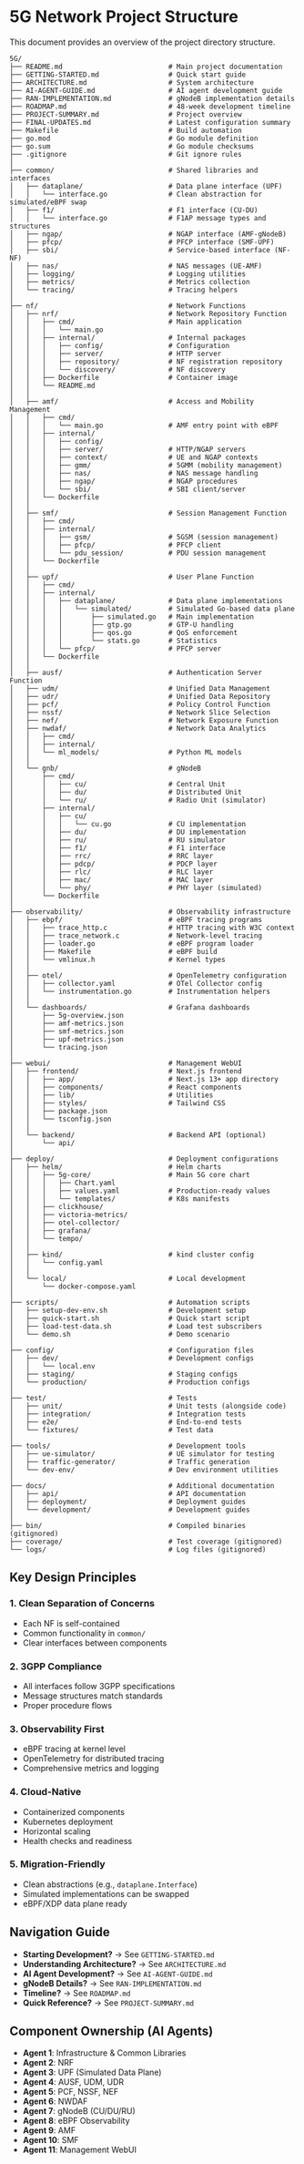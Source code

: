 # 5G Network Project Structure

This document provides an overview of the project directory structure.

```
5G/
├── README.md                          # Main project documentation
├── GETTING-STARTED.md                 # Quick start guide
├── ARCHITECTURE.md                    # System architecture
├── AI-AGENT-GUIDE.md                  # AI agent development guide
├── RAN-IMPLEMENTATION.md              # gNodeB implementation details
├── ROADMAP.md                         # 48-week development timeline
├── PROJECT-SUMMARY.md                 # Project overview
├── FINAL-UPDATES.md                   # Latest configuration summary
├── Makefile                           # Build automation
├── go.mod                             # Go module definition
├── go.sum                             # Go module checksums
├── .gitignore                         # Git ignore rules
│
├── common/                            # Shared libraries and interfaces
│   ├── dataplane/                     # Data plane interface (UPF)
│   │   └── interface.go               # Clean abstraction for simulated/eBPF swap
│   ├── f1/                            # F1 interface (CU-DU)
│   │   └── interface.go               # F1AP message types and structures
│   ├── ngap/                          # NGAP interface (AMF-gNodeB)
│   ├── pfcp/                          # PFCP interface (SMF-UPF)
│   ├── sbi/                           # Service-based interface (NF-NF)
│   ├── nas/                           # NAS messages (UE-AMF)
│   ├── logging/                       # Logging utilities
│   ├── metrics/                       # Metrics collection
│   └── tracing/                       # Tracing helpers
│
├── nf/                                # Network Functions
│   ├── nrf/                           # Network Repository Function
│   │   ├── cmd/                       # Main application
│   │   │   └── main.go
│   │   ├── internal/                  # Internal packages
│   │   │   ├── config/                # Configuration
│   │   │   ├── server/                # HTTP server
│   │   │   ├── repository/            # NF registration repository
│   │   │   └── discovery/             # NF discovery
│   │   ├── Dockerfile                 # Container image
│   │   └── README.md
│   │
│   ├── amf/                           # Access and Mobility Management
│   │   ├── cmd/
│   │   │   └── main.go                # AMF entry point with eBPF
│   │   ├── internal/
│   │   │   ├── config/
│   │   │   ├── server/                # HTTP/NGAP servers
│   │   │   ├── context/               # UE and NGAP contexts
│   │   │   ├── gmm/                   # 5GMM (mobility management)
│   │   │   ├── nas/                   # NAS message handling
│   │   │   ├── ngap/                  # NGAP procedures
│   │   │   └── sbi/                   # SBI client/server
│   │   └── Dockerfile
│   │
│   ├── smf/                           # Session Management Function
│   │   ├── cmd/
│   │   ├── internal/
│   │   │   ├── gsm/                   # 5GSM (session management)
│   │   │   ├── pfcp/                  # PFCP client
│   │   │   └── pdu_session/           # PDU session management
│   │   └── Dockerfile
│   │
│   ├── upf/                           # User Plane Function
│   │   ├── cmd/
│   │   ├── internal/
│   │   │   ├── dataplane/             # Data plane implementations
│   │   │   │   └── simulated/         # Simulated Go-based data plane
│   │   │   │       ├── simulated.go   # Main implementation
│   │   │   │       ├── gtp.go         # GTP-U handling
│   │   │   │       ├── qos.go         # QoS enforcement
│   │   │   │       └── stats.go       # Statistics
│   │   │   └── pfcp/                  # PFCP server
│   │   └── Dockerfile
│   │
│   ├── ausf/                          # Authentication Server Function
│   ├── udm/                           # Unified Data Management
│   ├── udr/                           # Unified Data Repository
│   ├── pcf/                           # Policy Control Function
│   ├── nssf/                          # Network Slice Selection
│   ├── nef/                           # Network Exposure Function
│   ├── nwdaf/                         # Network Data Analytics
│   │   ├── cmd/
│   │   ├── internal/
│   │   └── ml_models/                 # Python ML models
│   │
│   └── gnb/                           # gNodeB
│       ├── cmd/
│       │   ├── cu/                    # Central Unit
│       │   ├── du/                    # Distributed Unit
│       │   └── ru/                    # Radio Unit (simulator)
│       ├── internal/
│       │   ├── cu/
│       │   │   └── cu.go              # CU implementation
│       │   ├── du/                    # DU implementation
│       │   ├── ru/                    # RU simulator
│       │   ├── f1/                    # F1 interface
│       │   ├── rrc/                   # RRC layer
│       │   ├── pdcp/                  # PDCP layer
│       │   ├── rlc/                   # RLC layer
│       │   ├── mac/                   # MAC layer
│       │   └── phy/                   # PHY layer (simulated)
│       └── Dockerfile
│
├── observability/                     # Observability infrastructure
│   ├── ebpf/                          # eBPF tracing programs
│   │   ├── trace_http.c               # HTTP tracing with W3C context
│   │   ├── trace_network.c            # Network-level tracing
│   │   ├── loader.go                  # eBPF program loader
│   │   ├── Makefile                   # eBPF build
│   │   └── vmlinux.h                  # Kernel types
│   │
│   ├── otel/                          # OpenTelemetry configuration
│   │   ├── collector.yaml             # OTel Collector config
│   │   └── instrumentation.go         # Instrumentation helpers
│   │
│   └── dashboards/                    # Grafana dashboards
│       ├── 5g-overview.json
│       ├── amf-metrics.json
│       ├── smf-metrics.json
│       ├── upf-metrics.json
│       └── tracing.json
│
├── webui/                             # Management WebUI
│   ├── frontend/                      # Next.js frontend
│   │   ├── app/                       # Next.js 13+ app directory
│   │   ├── components/                # React components
│   │   ├── lib/                       # Utilities
│   │   ├── styles/                    # Tailwind CSS
│   │   ├── package.json
│   │   └── tsconfig.json
│   │
│   └── backend/                       # Backend API (optional)
│       └── api/
│
├── deploy/                            # Deployment configurations
│   ├── helm/                          # Helm charts
│   │   ├── 5g-core/                   # Main 5G core chart
│   │   │   ├── Chart.yaml
│   │   │   ├── values.yaml            # Production-ready values
│   │   │   └── templates/             # K8s manifests
│   │   ├── clickhouse/
│   │   ├── victoria-metrics/
│   │   ├── otel-collector/
│   │   ├── grafana/
│   │   └── tempo/
│   │
│   ├── kind/                          # kind cluster config
│   │   └── config.yaml
│   │
│   └── local/                         # Local development
│       └── docker-compose.yaml
│
├── scripts/                           # Automation scripts
│   ├── setup-dev-env.sh               # Development setup
│   ├── quick-start.sh                 # Quick start script
│   ├── load-test-data.sh              # Load test subscribers
│   └── demo.sh                        # Demo scenario
│
├── config/                            # Configuration files
│   ├── dev/                           # Development configs
│   │   └── local.env
│   ├── staging/                       # Staging configs
│   └── production/                    # Production configs
│
├── test/                              # Tests
│   ├── unit/                          # Unit tests (alongside code)
│   ├── integration/                   # Integration tests
│   ├── e2e/                           # End-to-end tests
│   └── fixtures/                      # Test data
│
├── tools/                             # Development tools
│   ├── ue-simulator/                  # UE simulator for testing
│   ├── traffic-generator/             # Traffic generation
│   └── dev-env/                       # Dev environment utilities
│
├── docs/                              # Additional documentation
│   ├── api/                           # API documentation
│   ├── deployment/                    # Deployment guides
│   └── development/                   # Development guides
│
├── bin/                               # Compiled binaries (gitignored)
├── coverage/                          # Test coverage (gitignored)
└── logs/                              # Log files (gitignored)
```

## Key Design Principles

### 1. **Clean Separation of Concerns**
- Each NF is self-contained
- Common functionality in `common/`
- Clear interfaces between components

### 2. **3GPP Compliance**
- All interfaces follow 3GPP specifications
- Message structures match standards
- Proper procedure flows

### 3. **Observability First**
- eBPF tracing at kernel level
- OpenTelemetry for distributed tracing
- Comprehensive metrics and logging

### 4. **Cloud-Native**
- Containerized components
- Kubernetes deployment
- Horizontal scaling
- Health checks and readiness

### 5. **Migration-Friendly**
- Clean abstractions (e.g., `dataplane.Interface`)
- Simulated implementations can be swapped
- eBPF/XDP data plane ready

## Navigation Guide

- **Starting Development?** → See `GETTING-STARTED.md`
- **Understanding Architecture?** → See `ARCHITECTURE.md`
- **AI Agent Development?** → See `AI-AGENT-GUIDE.md`
- **gNodeB Details?** → See `RAN-IMPLEMENTATION.md`
- **Timeline?** → See `ROADMAP.md`
- **Quick Reference?** → See `PROJECT-SUMMARY.md`

## Component Ownership (AI Agents)

- **Agent 1**: Infrastructure & Common Libraries
- **Agent 2**: NRF
- **Agent 3**: UPF (Simulated Data Plane)
- **Agent 4**: AUSF, UDM, UDR
- **Agent 5**: PCF, NSSF, NEF
- **Agent 6**: NWDAF
- **Agent 7**: gNodeB (CU/DU/RU)
- **Agent 8**: eBPF Observability
- **Agent 9**: AMF
- **Agent 10**: SMF
- **Agent 11**: Management WebUI
